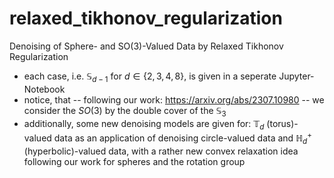 # relaxed_tikhonov_regularization
Denoising of Sphere- and SO(3)-Valued Data by Relaxed Tikhonov Regularization

- each case, i.e. $\mathbb{S}_{d-1}$ for $d \in \{2,3,4,8\}$, is given in a seperate Jupyter-Notebook
- notice, that -- following our work: https://arxiv.org/abs/2307.10980 -- we consider the $SO(3)$ by the double cover of the $\mathbb{S}_3$
- additionally, some new denoising models are given for: $\mathbb{T}_d$ (torus)-valued data as an application of denoising circle-valued data and $\mathbb{H}_d^+$ (hyperbolic)-valued data, with a rather new convex relaxation idea following our work for spheres and the rotation group
